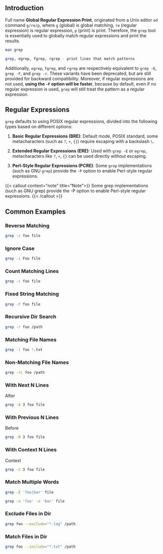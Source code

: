 ## Introduction

Full name **Global Regular Expression Print**, originated from a Unix editor `ed` command `g/re/p`,
where `g` (global) is global matching, `re` (regular expression) is regular expression, `p` (print) is print.
Therefore, the `grep` tool is essentially used to globally match regular expressions and print the results.

```bash
man grep
```

```bash
grep, egrep, fgrep, rgrep - print lines that match patterns
```

Additionally, `egrep`, `fgrep`, and `rgrep` are respectively equivalent to `grep -E`, `grep -F`, and `grep -r`.
These variants have been deprecated, but are still provided for backward compatibility.
Moreover, if regular expressions are not used, **using the `-F` option will be faster**,
because by default, even if no regular expression is used, `grep` will still treat the pattern as a regular expression.

## Regular Expressions

`grep` defaults to using POSIX regular expressions, divided into the following types based on different options:

1. **Basic Regular Expressions (BRE)**:
Default mode, POSIX standard, some metacharacters (such as `?`, `+`, `{}`) require escaping with a backslash `\`.

2. **Extended Regular Expressions (ERE)**:
Used with `grep -E` or `egrep`, metacharacters like `?`, `+`, `{}` can be used directly without escaping.

3. **Perl-Style Regular Expressions (PCRE)**:
Some `grep` implementations (such as GNU `grep`) provide the `-P` option to enable Perl-style regular expressions.

{{< callout context="note" title="Note">}}
Some grep implementations (such as GNU grep) provide the -P option to enable Perl-style regular expressions.
{{< /callout >}}

## Common Examples

### Reverse Matching

```bash
grep -v foo file
```

### Ignore Case

```bash
grep -i Foo file
```

### Count Matching Lines

```bash
grep -c foo file
```

### Fixed String Matching

```bash
grep -F foo file
```

### Recursive Dir Search

```bash
grep -r foo /path
```

### Matching File Names

```bash
grep -l foo *.txt
```

### Non-Matching File Names

```bash
grep -rL foo /path
```

### With Next N Lines

After

```bash
grep -A 3 foo file
```

### With Previous N Lines

Before

```bash
grep -B 3 foo file
```

### With Context N Lines

Context

```bash
grep -C 3 foo file
```

### Match Multiple Words

```bash
grep -E 'foo|bar' file
```

```bash
grep -e 'foo' -e 'bar' file
```

### Exclude Files in Dir

```bash
grep foo --exclude="*.log" /path
```

### Match Files in Dir

```bash
grep foo --include="*.txt" /path
```

